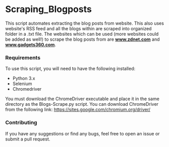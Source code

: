 # Scraping_Blogposts
This script automates extracting the blog posts from website. This also uses website's RSS feed and all the blogs within are scraped into organized folder in a .txt file. The websites which can be used (more websites could be added as well!) to scrape the blog posts from are **www.zdnet.com** and **www.gadgets360.com**.

### Requirements

To use this script, you will need to have the following installed:
- Python 3.x
- Selenium
- Chromedriver

You must download the ChromeDriver executable and place it in the same directory as the Blogs-Scrape.py script. You can download ChromeDriver from the following link: https://sites.google.com/chromium.org/driver/

### Contributing

If you have any suggestions or find any bugs, feel free to open an issue or submit a pull request.
